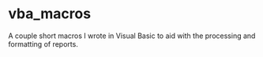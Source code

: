 # vba_macros
A couple short macros I wrote in Visual Basic to aid with the processing and formatting of reports.
